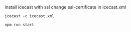 install icecast with ssl
change ssl-certificate in icecast.xml

```
icecast -c icecast.xml
```
```
npm run start
```